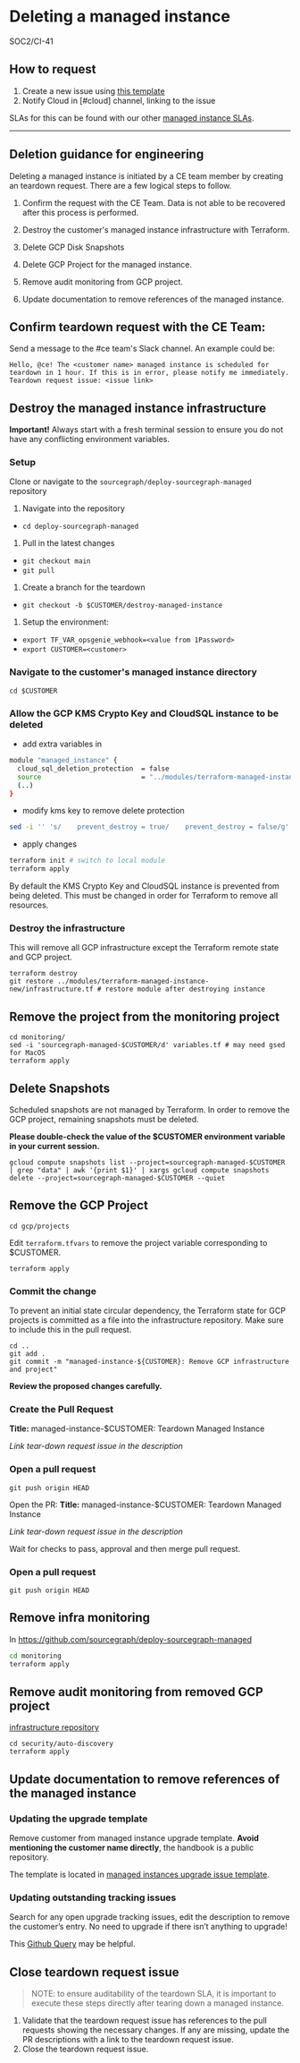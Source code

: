 # Deleting a managed instance

<span class="badge badge-note">SOC2/CI-41</span>

## How to request

1. Create a new issue using [this template](https://github.com/sourcegraph/customer/issues/new?assignees=&labels=team%2Fdevops&template=managed-instance-teardown.md&title=)
2. Notify Cloud in [#cloud] channel, linking to the issue

SLAs for this can be found with our other [managed instance SLAs](../index.md#slas-for-managed-instances).

---

## Deletion guidance for engineering

Deleting a managed instance is initiated by a CE team member by creating an teardown request. There are a few logical steps to follow.

1.  Confirm the request with the CE Team. Data is not able to be recovered after this process is performed.

1.  Destroy the customer's managed instance infrastructure with Terraform.
1.  Delete GCP Disk Snapshots
1.  Delete GCP Project for the managed instance.
1.  Remove audit monitoring from GCP project.
1.  Update documentation to remove references of the managed instance.

## Confirm teardown request with the CE Team:

Send a message to the #ce team's Slack channel. An example could be:

```
Hello, @ce! The <customer name> managed instance is scheduled for teardown in 1 hour. If this is in error, please notify me immediately.
Teardown request issue: <issue link>
```

## Destroy the managed instance infrastructure

**Important!** Always start with a fresh terminal session to ensure you do not have any conflicting environment variables.

### Setup

Clone or navigate to the `sourcegraph/deploy-sourcegraph-managed` repository

1.  Navigate into the repository

- `cd deploy-sourcegraph-managed`

1.  Pull in the latest changes

- `git checkout main`
- `git pull`

1.  Create a branch for the teardown

- `git checkout -b $CUSTOMER/destroy-managed-instance`

1.  Setup the environment:

- `export TF_VAR_opsgenie_webhook=<value from 1Password>`
- `export CUSTOMER=<customer>`

### Navigate to the customer's managed instance directory

```
cd $CUSTOMER
```

### Allow the GCP KMS Crypto Key and CloudSQL instance to be deleted

- add extra variables in

```sh
module "managed_instance" {
  cloud_sql_deletion_protection  = false
  source                         = "../modules/terraform-managed-instance-new"
  (..)
}
```

- modify kms key to remove delete protection

```sh
sed -i '' 's/    prevent_destroy = true/    prevent_destroy = false/g' ../modules/terraform-managed-instance-new/infrastructure.tf
```

- apply changes

```sh
terraform init # switch to local module
terraform apply
```

By default the KMS Crypto Key and CloudSQL instance is prevented from being deleted. This must be changed in order for Terraform to remove all resources.

### Destroy the infrastructure

This will remove all GCP infrastructure except the Terraform remote state and GCP project.

```
terraform destroy
git restore ../modules/terraform-managed-instance-new/infrastructure.tf # restore module after destroying instance
```

## Remove the project from the monitoring project

```
cd monitoring/
sed -i 'sourcegraph-managed-$CUSTOMER/d' variables.tf # may need gsed for MacOS
terraform apply
```

## Delete Snapshots

Scheduled snapshots are not managed by Terraform. In order to remove the GCP project, remaining snapshots must be deleted.

**Please double-check the value of the $CUSTOMER environment variable in your current session.**

```
gcloud compute snapshots list --project=sourcegraph-managed-$CUSTOMER | grep "data" | awk '{print $1}' | xargs gcloud compute snapshots delete --project=sourcegraph-managed-$CUSTOMER --quiet
```

## Remove the GCP Project

```
cd gcp/projects
```

Edit `terraform.tfvars` to remove the project variable corresponding to $CUSTOMER.

```
terraform apply
```

### Commit the change

To prevent an initial state circular dependency, the Terraform state for GCP projects is committed as a file into the infrastructure repository.
Make sure to include this in the pull request.

```
cd ..
git add .
git commit -m "managed-instance-${CUSTOMER}: Remove GCP infrastructure and project"
```

**Review the proposed changes carefully.**

### Create the Pull Request

**Title:** managed-instance-$CUSTOMER: Teardown Managed Instance

_Link tear-down request issue in the description_

### Open a pull request

```
git push origin HEAD
```

Open the PR:
**Title:** managed-instance-$CUSTOMER: Teardown Managed Instance

_Link tear-down request issue in the description_

Wait for checks to pass, approval and then merge pull request.

### Open a pull request

```
git push origin HEAD
```

## Remove infra monitoring

In https://github.com/sourcegraph/deploy-sourcegraph-managed

```sh
cd monitoring
terraform apply
```

## Remove audit monitoring from removed GCP project

[infrastructure repository](https://github.com/sourcegraph/infrastructure)

```
cd security/auto-discovery
terraform apply
```


## Update documentation to remove references of the managed instance

### Updating the upgrade template

Remove customer from managed instance upgrade template. **Avoid mentioning the customer name directly**, the handbook is a public repository.

The template is located in [managed instances upgrade issue template](../../../engineering/dev/process/releases/upgrade_managed_issue_template.md).

### Updating outstanding tracking issues

Search for any open upgrade tracking issues, edit the description to remove the customer’s entry. No need to upgrade if there isn’t anything to upgrade!

This [Github Query](https://github.com/sourcegraph/sourcegraph/issues?q=is%3Aopen+is%3Aissue+label%3Arelease-tracking) may be helpful.

## Close teardown request issue

> NOTE: to ensure auditability of the teardown SLA, it is important to execute these steps directly after tearing down a managed instance.

1. Validate that the teardown request issue has references to the pull requests showing the necessary changes. If any are missing, update the PR descriptions with a link to the teardown request issue.
1. Close the teardown request issue.
